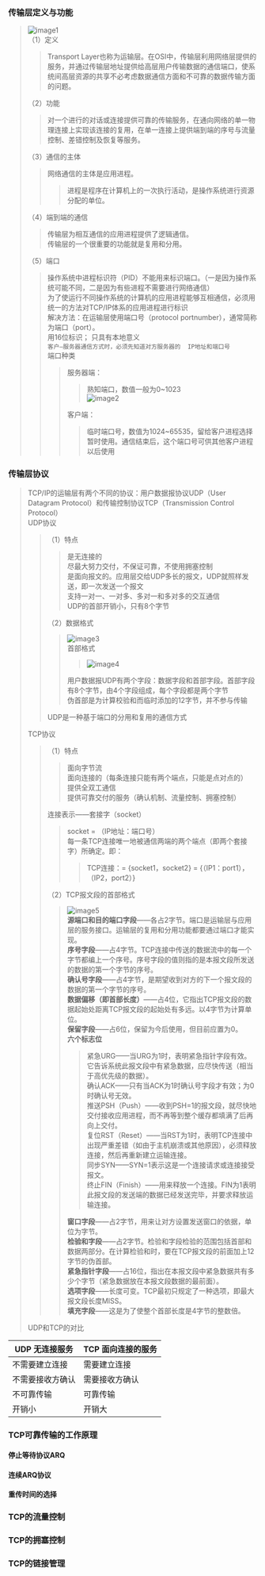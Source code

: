 ### 传输层定义与功能  
> ![image1](https://github.com/onshero/PCN/blob/picture/传输层.png)  
> （1）定义  
>> Transport Layer也称为运输层。在OSI中，传输层利用网络层提供的服务，并通过传输层地址提供给高层用户传输数据的通信端口，使系统间高层资源的共享不必考虑数据通信方面和不可靠的数据传输方面的问题。  
>
> （2）功能  
>> 对一个进行的对话或连接提供可靠的传输服务，在通向网络的单一物理连接上实现该连接的复用，在单一连接上提供端到端的序号与流量控制、差错控制及恢复等服务。  
>
>（3）通信的主体  
>> 网络通信的主体是应用进程。  
>>> 进程是程序在计算机上的一次执行活动，是操作系统进行资源分配的单位。  
>>
>
>（4）端到端的通信    
>> 传输层为相互通信的应用进程提供了逻辑通信。  
>> 传输层的一个很重要的功能就是复用和分用。  
>
> （5）端口  
>> 操作系统中进程标识符（PID）不能用来标识端口。（一是因为操作系统可能不同，二是因为有些进程不需要进行网络通信）  
>> 为了使运行不同操作系统的计算机的应用进程能够互相通信，必须用统一的方法对TCP/IP体系的应用进程进行标识  
>> 解决方法：在运输层使用端口号（protocol portnumber），通常简称为端口（port）。  
>> 用16位标识； 只具有本地意义  
>> `客户—服务器通信方式时，必须先知道对方服务器的  IP地址和端口号`  
>> 端口种类  
>>> 服务器端：  
>>>> 熟知端口，数值一般为0~1023  
>>>> ![image2](https://github.com/onshero/PCN/blob/picture/熟知端口.png)  
>>>
>>> 客户端： 
>>>> 临时端口号，数值为1024~65535，留给客户进程选择暂时使用。通信结束后，这个端口号可供其他客户进程以后使用  
>>> 
>>
> 

### 传输层协议  
> TCP/IP的运输层有两个不同的协议：用户数据报协议UDP（User Datagram Protocol）和传输控制协议TCP（Transmission Control Protocol）  
> UDP协议  
>> （1）特点  
>>> 是无连接的  
>>> 尽最大努力交付，不保证可靠，不使用拥塞控制  
>>> 是面向报文的。应用层交给UDP多长的报文，UDP就照样发送，即一次发送一个报文  
>>> 支持一对一、一对多、多对一和多对多的交互通信  
>>> UDP的首部开销小，只有8个字节  
>>
>> （2）数据格式  
>>> ![image3](https://github.com/onshero/PCN/blob/picture/UDP的数据格式.png)  
>>> 首部格式  
>>>> ![image4](https://github.com/onshero/PCN/blob/picture/UDP的首部格式.png)  
>>>
>>> 用户数据报UDP有两个字段：数据字段和首部字段。首部字段有8个字节，由4个字段组成，每个字段都是两个字节  
>>> 伪首部是为计算校验和而临时添加的12字节，并不参与传输  
>>
>> UDP是一种基于端口的分用和复用的通信方式  
>
> TCP协议  
>> （1）特点  
>>> 面向字节流  
>>> 面向连接的（每条连接只能有两个端点，只能是点对点的）  
>>> 提供全双工通信  
>>> 提供可靠交付的服务（确认机制、流量控制、拥塞控制）  
>>
>> 连接表示——套接字（socket）  
>>> socket = （IP地址：端口号）  
>>> 每一条TCP连接唯一地被通信两端的两个端点（即两个套接字）所确定。即：  
>>>> TCP连接：= {socket1，socket2} = {（IP1：port1），（IP2，port2）}  
>>
>> （2）TCP报文段的首部格式  
>>> ![image5](https://github.com/onshero/PCN/blob/picture/TCP的首部格式.png)  
>>> **源端口和目的端口字段**——各占2字节。端口是运输层与应用层的服务接口。运输层的复用和分用功能都要通过端口才能实现。  
>>> **序号字段**——占4字节。TCP连接中传送的数据流中的每一个字节都编上一个序号。序号字段的值则指的是本报文段所发送的数据的第一个字节的序号。  
>>> **确认号字段**——占4字节，是期望收到对方的下一个报文段的数据的第一个字节的序号。  
>>> **数据偏移（即首部长度）**——占4位，它指出TCP报文段的数据起始处距离TCP报文段的起始处有多远。以4字节为计算单位。  
>>> **保留字段**——占6位，保留为今后使用，但目前应置为0。  
>>> **六个标志位**  
>>>> 紧急URG——当URG为1时，表明紧急指针字段有效。它告诉系统此报文段中有紧急数据，应尽快传送（相当于高优先级的数据）。  
>>>> 确认ACK——只有当ACK为1时确认号字段才有效；为0时确认号无效。  
>>>> 推送PSH（Push）——收到PSH=1的报文段，就尽快地交付接收应用进程，而不再等到整个缓存都填满了后再向上交付。  
>>>> 复位RST（Reset）——当RST为1时，表明TCP连接中出现严重差错（如由于主机崩溃或其他原因），必须释放连接，然后再重新建立运输连接。  
>>>> 同步SYN——SYN=1表示这是一个连接请求或连接接受报文。  
>>>> 终止FIN（Finish）——用来释放一个连接。FIN为1表明此报文段的发送端的数据已经发送完毕，并要求释放运输连接。  
>>>
>>> **窗口字段**——占2字节，用来让对方设置发送窗口的依据，单位为字节。  
>>> **检验和字段**——占2字节。检验和字段检验的范围包括首部和数据两部分。在计算检验和时，要在TCP报文段的前面加上12字节的伪首部。  
>>> **紧急指针字段**——占16位，指出在本报文段中紧急数据共有多少个字节（紧急数据放在本报文段数据的最前面）。  
>>> **选项字段**——长度可变。TCP最初只规定了一种选项，即最大报文段长度MISS。  
>>> **填充字段**——这是为了使整个首部长度是4字节的整数倍。  
>>
>
> UDP和TCP的对比  

| UDP 无连接服务 |  TCP 面向连接的服务 |
|  ------  |  ----  |
|不需要建立连接  |需要建立连接   |
|不需要接收方确认  |需要接收方确认   |
|不可靠传输  |可靠传输    |
|开销小  |开销大    |

### TCP可靠传输的工作原理  
#### 停止等待协议ARQ  
#### 连续ARQ协议  
#### 重传时间的选择  
### TCP的流量控制  
### TCP的拥塞控制  
### TCP的链接管理  
